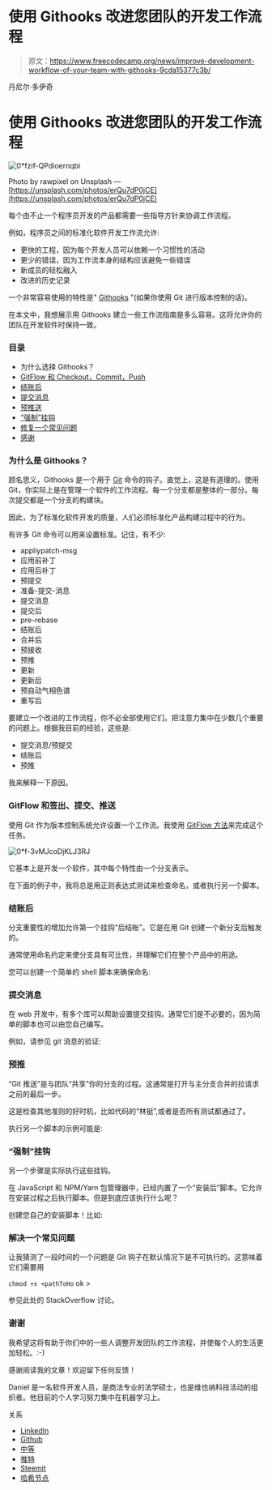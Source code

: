 # 使用 Githooks 改进您团队的开发工作流程

> 原文：<https://www.freecodecamp.org/news/improve-development-workflow-of-your-team-with-githooks-9cda15377c3b/>

丹尼尔·多伊奇

# 使用 Githooks 改进您团队的开发工作流程

![0*fzif-QPdioernqbi](img/144b36e730ea340734608c22f7bb60d4.png)

Photo by rawpixel on Unsplash — [https://unsplash.com/photos/erQu7dP0jCE](https://unsplash.com/photos/erQu7dP0jCE)

每个由不止一个程序员开发的产品都需要一些指导方针来协调工作流程。

例如，程序员之间的标准化软件开发工作流允许:

*   更快的工程，因为每个开发人员可以依赖一个习惯性的活动
*   更少的错误，因为工作流本身的结构应该避免一些错误
*   新成员的轻松融入
*   改进的历史记录

一个非常容易使用的特性是" [Githooks](https://git-scm.com/book/en/v2/Customizing-Git-Git-Hooks) "(如果你使用 Git 进行版本控制的话)。

在本文中，我想展示用 Githooks 建立一些工作流指南是多么容易。这将允许你的团队在开发软件时保持一致。

### 目录

*   为什么选择 Githooks？
*   [GitFlow 和 Checkout，Commit，Push](https://github.com/Createdd/Writing/blob/master/2018/articles/Githooks.md#gitflow-and-checkout-commit-push)
*   [结账后](https://github.com/Createdd/Writing/blob/master/2018/articles/Githooks.md#post-checkout)
*   [提交消息](https://github.com/Createdd/Writing/blob/master/2018/articles/Githooks.md#commit-msg)
*   [预推送](https://github.com/Createdd/Writing/blob/master/2018/articles/Githooks.md#pre-push)
*   [“强制”挂钩](https://github.com/Createdd/Writing/blob/master/2018/articles/Githooks.md#%22enforce%22-the-hooks)
*   [修复一个常见问题](https://github.com/Createdd/Writing/blob/master/2018/articles/Githooks.md#fix-one-common-problem)
*   [感谢](https://github.com/Createdd/Writing/blob/master/2018/articles/Githooks.md#thanks)

### 为什么是 Githooks？

顾名思义，Githooks 是一个用于 [Git](https://git-scm.com/) 命令的钩子。直觉上，这是有道理的。使用 Git，你实际上是在管理一个软件的工作流程。每一个分支都是整体的一部分。每次提交都是一个分支的构建块。

因此，为了标准化软件开发的质量，人们必须标准化产品构建过程中的行为。

有许多 Git 命令可以用来设置标准。记住，有不少:

*   appliypatch-msg
*   应用前补丁
*   应用后补丁
*   预提交
*   准备-提交-消息
*   提交消息
*   提交后
*   pre-rebase
*   结账后
*   合并后
*   预接收
*   预推
*   更新
*   更新后
*   预自动气相色谱
*   重写后

要建立一个改进的工作流程，你不必全部使用它们。把注意力集中在少数几个重要的问题上。根据我目前的经验，这些是:

*   提交消息/预提交
*   结账后
*   预推

我来解释一下原因。

### GitFlow 和签出、提交、推送

使用 Git 作为版本控制系统允许设置一个工作流。我使用 [GitFlow 方法](https://datasift.github.io/gitflow/IntroducingGitFlow.html)来完成这个任务。

![0*f-3vMJcoDjKLJ3RJ](img/d3ecd5d11d90d1b6d36dcffc3b7054dd.png)

它基本上是开发一个软件，其中每个特性由一个分支表示。

在下面的例子中，我将总是用正则表达式测试来检查命名，或者执行另一个脚本。

### 结账后

分支重要性的增加允许第一个挂钩“后结帐”。它是在用 Git 创建一个新分支后触发的。

通常使用命名约定来使分支具有可比性，并理解它们在整个产品中的用途。

您可以创建一个简单的 shell 脚本来确保命名:

### 提交消息

在 web 开发中，有多个库可以帮助设置提交挂钩。通常它们是不必要的，因为简单的脚本也可以由您自己编写。

例如，请参见 git 消息的验证:

### 预推

“Git 推送”是与团队“共享”你的分支的过程。这通常是打开与主分支合并的拉请求之前的最后一步。

这是检查其他准则的好时机，比如代码的“林挺”,或者是否所有测试都通过了。

执行另一个脚本的示例可能是:

### “强制”挂钩

另一个步骤是实际执行这些挂钩。

在 JavaScript 和 NPM/Yarn 包管理器中，已经内置了一个“安装后”脚本。它允许在安装过程之后执行脚本。但是到底应该执行什么呢？

创建您自己的安装脚本！比如:

### 解决一个常见问题

让我猜测了一段时间的一个问题是 Git 钩子在默认情况下是不可执行的。这意味着它们需要用

`chmod +x <pathToHo` ok >

参见此处的 StackOverflow 讨论。

### 谢谢

我希望这将有助于你们中的一些人调整开发团队的工作流程，并使每个人的生活更加轻松。:-)

感谢阅读我的文章！欢迎留下任何反馈！

Daniel 是一名软件开发人员，是商法专业的法学硕士，也是维也纳科技活动的组织者。他目前的个人学习努力集中在机器学习上。

关系

*   [LinkedIn](https://www.linkedin.com/in/createdd)
*   [Github](https://github.com/Createdd)
*   [中等](https://medium.com/@ddcreationstudi)
*   [推特](https://twitter.com/_createdd)
*   [Steemit](https://steemit.com/@createdd)
*   [哈希节点](https://hashnode.com/@DDCreationStudio)